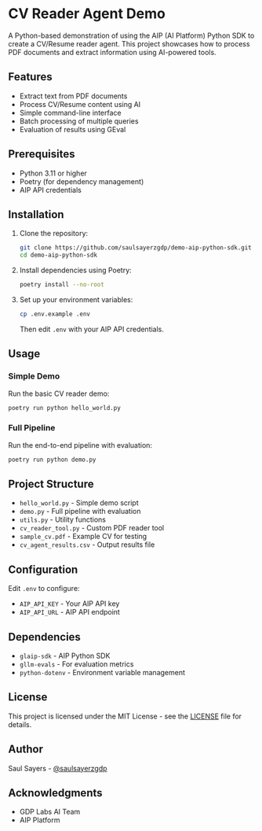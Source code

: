 # CV Reader Agent Demo

A Python-based demonstration of using the AIP (AI Platform) Python SDK to create a CV/Resume reader agent. This project showcases how to process PDF documents and extract information using AI-powered tools.

## Features

- Extract text from PDF documents
- Process CV/Resume content using AI
- Simple command-line interface
- Batch processing of multiple queries
- Evaluation of results using GEval

## Prerequisites

- Python 3.11 or higher
- Poetry (for dependency management)
- AIP API credentials

## Installation

1. Clone the repository:
   ```bash
   git clone https://github.com/saulsayerzgdp/demo-aip-python-sdk.git
   cd demo-aip-python-sdk
   ```

2. Install dependencies using Poetry:
   ```bash
   poetry install --no-root
   ```

3. Set up your environment variables:
   ```bash
   cp .env.example .env
   ```
   Then edit `.env` with your AIP API credentials.

## Usage

### Simple Demo

Run the basic CV reader demo:
```bash
poetry run python hello_world.py
```

### Full Pipeline

Run the end-to-end pipeline with evaluation:
```bash
poetry run python demo.py
```

## Project Structure

- `hello_world.py` - Simple demo script
- `demo.py` - Full pipeline with evaluation
- `utils.py` - Utility functions
- `cv_reader_tool.py` - Custom PDF reader tool
- `sample_cv.pdf` - Example CV for testing
- `cv_agent_results.csv` - Output results file

## Configuration

Edit `.env` to configure:
- `AIP_API_KEY` - Your AIP API key
- `AIP_API_URL` - AIP API endpoint

## Dependencies

- `glaip-sdk` - AIP Python SDK
- `gllm-evals` - For evaluation metrics
- `python-dotenv` - Environment variable management

## License

This project is licensed under the MIT License - see the [LICENSE](LICENSE) file for details.

## Author

Saul Sayers - [@saulsayerzgdp](https://github.com/saulsayerzgdp)

## Acknowledgments

- GDP Labs AI Team
- AIP Platform

